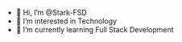 - 👋 Hi, I’m @Stark-FSD
- 👀 I’m interested in Technology
- 🌱 I’m currently learning Full Stack Development


<!---
Stark-FSD/Stark-FSD is a ✨ special ✨ repository because its `README.md` (this file) appears on your GitHub profile.
You can click the Preview link to take a look at your changes.
--->
